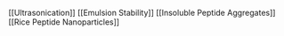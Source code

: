 [[Ultrasonication]]
[[Emulsion Stability]]
[[Insoluble Peptide Aggregates]]
[[Rice Peptide Nanoparticles]]
